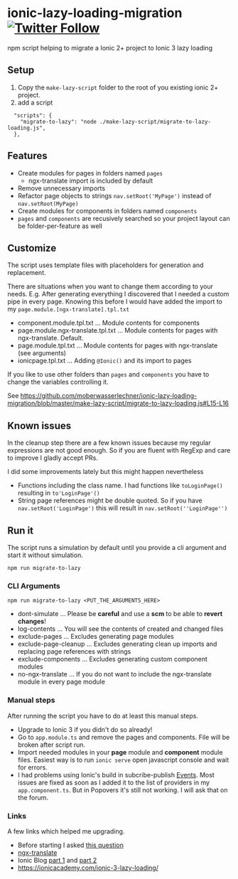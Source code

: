 # ionic-lazy-loading-migration [![Twitter Follow](https://img.shields.io/twitter/follow/michaelowl_web.svg?style=social&label=Follow&style=flat-square)](https://twitter.com/michaelowl_web)

npm script helping to migrate a Ionic 2+ project to Ionic 3 lazy loading

## Setup

1. Copy the `make-lazy-script` folder to the root of you existing ionic 2+ project.
2. add a script
```
  "scripts": {
    "migrate-to-lazy": "node ./make-lazy-script/migrate-to-lazy-loading.js",
  },
```

## Features

* Create modules for pages in folders named `pages`
  * ngx-translate import is included by default
* Remove unnecessary imports
* Refactor page objects to strings
`nav.setRoot('MyPage')` instead of `nav.setRoot(MyPage)` 
* Create modules for components in folders named `components`
* `pages` and `components` are recusively searched so your project layout can be folder-per-feature as well

## Customize

The script uses template files with placeholders for generation and replacement. 

There are situations when you want to change them according to your needs. E.g. After generating everything I discovered that I needed a custom pipe in every page. 
Knowing this before I would have added the import to my `page.module.[ngx-translate].tpl.txt`
  
* component.module.tpl.txt ... Module contents for components
* page.module.ngx-translate.tpl.txt ... Module contents for pages with ngx-translate. Default.
* page.module.tpl.txt ... Module contents for pages with ngx-translate (see arguments)
* ionicpage.tpl.txt ... Adding `@Ionic()` and its import to pages

If you like to use other folders than `pages` and `components` you have to change the variables controlling it.

See https://github.com/moberwasserlechner/ionic-lazy-loading-migration/blob/master/make-lazy-script/migrate-to-lazy-loading.js#L15-L16

## Known issues

In the cleanup step there are a few known issues because my regular expressions are not good enough. So if you are fluent with RegExp and care to improve I gladly accept PRs.

I did some improvements lately but this might happen nevertheless
* Functions including the class name. I had functions like `toLoginPage()` resulting in `to'LoginPage'()`
* String page references might be double quoted. So if you have `nav.setRoot('LoginPage')` this will result in `nav.setRoot(''LoginPage'')`

## Run it

The script runs a simulation by default until you provide a cli argument and start it without simulation.

```
npm run migrate-to-lazy
```


### CLI Arguments

```
npm run migrate-to-lazy <PUT_THE_ARGUMENTS_HERE>
```

* dont-simulate ... Please be **careful** and use a **scm** to be able to **revert changes**!
* log-contents ... You will see the contents of created and changed files
* exclude-pages ... Excludes generating page modules
* exclude-page-cleanup ... Excludes generating clean up imports and replacing page references with strings
* exclude-components ... Excludes generating custom component modules
* no-ngx-translate ... If you do not want to include the ngx-translate module in every page module

### Manual steps

After running the script you have to do at least this manual steps.

* Upgrade to Ionic 3 if you didn't do so already!
* Go to `app.module.ts` and remove the pages and components. File will be broken after script run.
* Import needed modules in your **page** module and **component** module files. 
Easiest way is to run `ionic serve` open javascript console and wait for errors.
* I had problems using Ionic's build in subcribe-publish [Events](https://ionicframework.com/docs/api/util/Events/). 
Most issues are fixed as soon as I added it to the list of providers in my `app.component.ts`. But in Popovers it's still not working. I will ask that on the forum.

### Links

A few links which helped me upgrading.

* Before starting I asked [this question](https://forum.ionicframework.com/t/start-an-app-with-lazy-loading/96780)
* [ngx-translate](https://forum.ionicframework.com/t/ngx-translate-and-ionic-3/87005/24)
* Ionic Blog [part 1](http://blog.ionic.io/ionic-and-lazy-loading-pt-1/) and [part 2](http://blog.ionic.io/ionic-and-lazy-loading-pt-2/)
* https://ionicacademy.com/ionic-3-lazy-loading/
